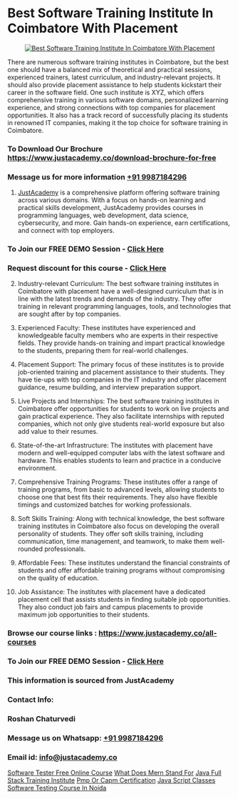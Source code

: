 # Best Software Training Institute In Coimbatore With Placement

<p align="center">
  <a href="https://justacademy.co/program-detail/software-testing">
    <img src="https://justacademy.co/storage2/program_images/1704700438.webp" alt="Best Software Training Institute In Coimbatore With Placement">
  </a>
</p>


There are numerous software training institutes in Coimbatore, but the best one should have a balanced mix of theoretical and practical sessions, experienced trainers, latest curriculum, and industry-relevant projects. It should also provide placement assistance to help students kickstart their career in the software field. One such institute is XYZ, which offers comprehensive training in various software domains, personalized learning experience, and strong connections with top companies for placement opportunities. It also has a track record of successfully placing its students in renowned IT companies, making it the top choice for software training in Coimbatore.
### To Download Our Brochure https://www.justacademy.co/download-brochure-for-free
### Message us for more information [+91 9987184296](https://api.whatsapp.com/send?phone=919987184296)

1) [JustAcademy](https://justacademy.co?utm_source=socialmedia&utm_medium=linkedin) is a comprehensive platform offering software training across various domains. With a focus on hands-on learning and practical skills development, JustAcademy provides courses in programming languages, web development, data science, cybersecurity, and more. Gain hands-on experience, earn certifications, and connect with top employers.

### To Join our FREE DEMO Session - [Click Here](https://www.justacademy.co/register-for-course-demo/)
### Request discount for this course - [Click Here](https://justacademy.co/contact-us/)

2) Industry-relevant Curriculum: The best software training institutes in Coimbatore with placement have a well-designed curriculum that is in line with the latest trends and demands of the industry. They offer training in relevant programming languages, tools, and technologies that are sought after by top companies.

3) Experienced Faculty: These institutes have experienced and knowledgeable faculty members who are experts in their respective fields. They provide hands-on training and impart practical knowledge to the students, preparing them for real-world challenges.

4) Placement Support: The primary focus of these institutes is to provide job-oriented training and placement assistance to their students. They have tie-ups with top companies in the IT industry and offer placement guidance, resume building, and interview preparation support.

5) Live Projects and Internships: The best software training institutes in Coimbatore offer opportunities for students to work on live projects and gain practical experience. They also facilitate internships with reputed companies, which not only give students real-world exposure but also add value to their resumes.

6) State-of-the-art Infrastructure: The institutes with placement have modern and well-equipped computer labs with the latest software and hardware. This enables students to learn and practice in a conducive environment.

7) Comprehensive Training Programs: These institutes offer a range of training programs, from basic to advanced levels, allowing students to choose one that best fits their requirements. They also have flexible timings and customized batches for working professionals.

8) Soft Skills Training: Along with technical knowledge, the best software training institutes in Coimbatore also focus on developing the overall personality of students. They offer soft skills training, including communication, time management, and teamwork, to make them well-rounded professionals.

9) Affordable Fees: These institutes understand the financial constraints of students and offer affordable training programs without compromising on the quality of education.

10) Job Assistance: The institutes with placement have a dedicated placement cell that assists students in finding suitable job opportunities. They also conduct job fairs and campus placements to provide maximum job opportunities to their students.

### Browse our course links : https://www.justacademy.co/all-courses 
### To Join our FREE DEMO Session - [Click Here](https://www.justacademy.co/register-for-course-demo)


### This information is sourced from JustAcademy
### Contact Info:
### Roshan Chaturvedi
### Message us on Whatsapp: [+91 9987184296](https://api.whatsapp.com/send?phone=919987184296)
### Email id: [info@justacademy.co](mailto:info@justacademy.co)
                    
[Software Tester Free Online Course](https://www.linkedin.com/pulse/software-tester-free-online-course-justacademy-boston-efj3e?trackingId=vXwMxzJmL08hgHQ2%2Fc%2B5og%3D%3D&lipi=urn%3Ali%3Apage%3Ad_flagship3_company_admin%3BC7wHxoojR%2FG%2BgYiTIGaekw%3D%3D)
[What Does Mern Stand For](https://www.linkedin.com/pulse/what-does-mern-stand-justacademy-delhi-gutpc?trackingId=5wUz2swauIgoV8lGMZVYrA%3D%3D&lipi=urn%3Ali%3Apage%3Ad_flagship3_company_admin%3BwYu9zKHBRZajlu4pteaL6Q%3D%3D)
[Java Full Stack Training Institute](https://medium.com/@justacademytraining/java-full-stack-training-institute-441fa3c37bc3)
[Pmp Or Capm Certification](https://medium.com/@mistersumit961/pmp-or-capm-certification-4e77c77887a7)
[Java Script Classes](https://justacademyin.github.io/Articles/Java-Script-Classes)
[Software Testing Course In Noida](https://justacademyin.github.io/Articles/Software-Testing-Course-In-Noida)
